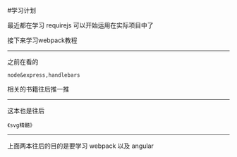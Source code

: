 #学习计划

最近都在学习 requirejs 可以开始运用在实际项目中了

接下来学习webpack教程

- - -

之前在看的

    node&express,handlebars 

相关的书籍往后推一推

- - -

这本也是往后

    《svg精髓》

- - -

上面两本往后的目的是要学习 webpack 以及 angular 



